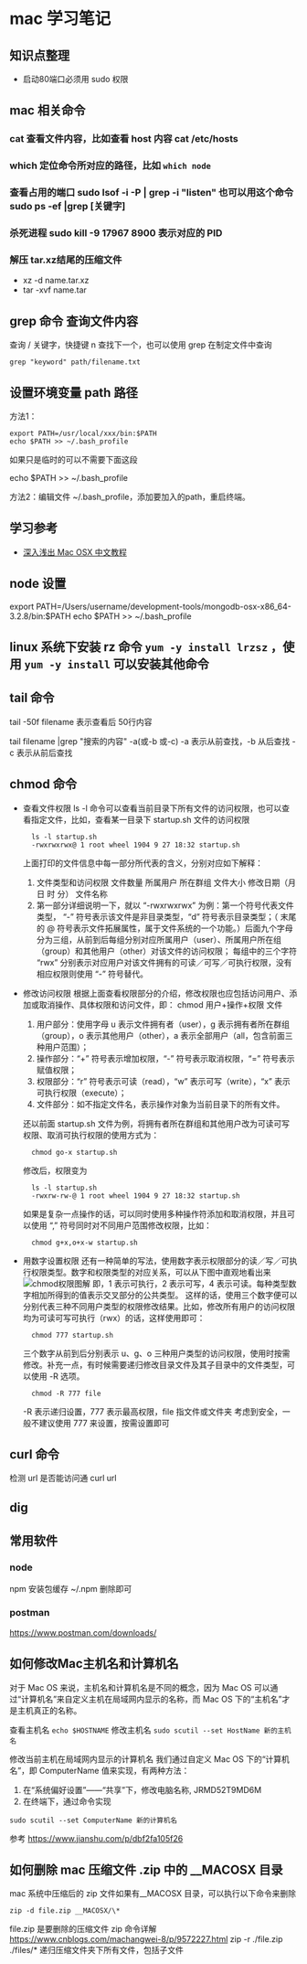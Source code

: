 # mac 学习笔记

## 知识点整理

* 启动80端口必须用 sudo 权限

## mac 相关命令

### cat 查看文件内容，比如查看 host 内容  cat /etc/hosts

### which 定位命令所对应的路径，比如 `which node`

### 查看占用的端口 sudo lsof -i -P | grep -i "listen" 也可以用这个命令 sudo ps -ef |grep [关键字]

### 杀死进程 sudo kill -9 17967       8900 表示对应的 PID

### 解压 tar.xz结尾的压缩文件

* xz -d name.tar.xz
* tar -xvf name.tar

## grep 命令 查询文件内容

查询 / 关键字，快捷键 n 查找下一个，也可以使用 grep 在制定文件中查询

```shell
grep "keyword" path/filename.txt
```

## 设置环境变量 path 路径

方法1：

```shell
export PATH=/usr/local/xxx/bin:$PATH
echo $PATH >> ~/.bash_profile
```

如果只是临时的可以不需要下面这段

echo $PATH >> ~/.bash_profile

方法2：编辑文件 ~/.bash_profile，添加要加入的path，重启终端。

## 学习参考

* [深入浅出 Mac OSX 中文教程](http://list.youku.com/albumlist/show?id=18654878&ascending=1&page=1)

## node 设置

export PATH=/Users/username/development-tools/mongodb-osx-x86_64-3.2.8/bin:$PATH
echo $PATH >> ~/.bash_profile

## linux 系统下安装 rz 命令 `yum -y install lrzsz` ，使用 `yum -y install` 可以安装其他命令

## tail 命令

tail -50f filename 表示查看后 50行内容

tail filename |grep "搜索的内容" -a(或-b 或-c)   -a 表示从前查找，-b 从后查找 -c 表示从前后查找

## chmod 命令

* 查看文件权限
  ls -l 命令可以查看当前目录下所有文件的访问权限，也可以查看指定文件，比如，查看某一目录下 startup.sh 文件的访问权限

  ```shell
    ls -l startup.sh
    -rwxrwxrwx@ 1 root wheel 1904 9 27 18:32 startup.sh
  ```

  上面打印的文件信息中每一部分所代表的含义，分别对应如下解释：
  1. 文件类型和访问权限 文件数量 所属用户 所在群组 文件大小 修改日期（月 日 时 分） 文件名称
  2. 第一部分详细说明一下，就以 “-rwxrwxrwx” 为例：第一个符号代表文件类型， “-” 符号表示该文件是非目录类型，“d” 符号表示目录类型；（ 末尾的 @ 符号表示文件拓展属性，属于文件系统的一个功能。）后面九个字母分为三组，从前到后每组分别对应所属用户（user）、所属用户所在组（group）和其他用户（other）对该文件的访问权限； 每组中的三个字符 “rwx” 分别表示对应用户对该文件拥有的可读／可写／可执行权限，没有相应权限则使用 “-” 符号替代。
* 修改访问权限
  根据上面查看权限部分的介绍，修改权限也应包括访问用户、添加或取消操作、具体权限和访问文件，即：
  chmod 用户+操作+权限 文件
  1. 用户部分：使用字母 u 表示文件拥有者（user），g 表示拥有者所在群组（group），o 表示其他用户（other），a 表示全部用户（all，包含前面三种用户范围）；
  2. 操作部分：“+” 符号表示增加权限，“-” 符号表示取消权限，“=” 符号表示赋值权限；
  3. 权限部分：“r” 符号表示可读（read），“w” 表示可写（write），“x” 表示可执行权限（execute）；
  4. 文件部分：如不指定文件名，表示操作对象为当前目录下的所有文件。

  还以前面 startup.sh 文件为例，将拥有者所在群组和其他用户改为可读可写权限、取消可执行权限的使用方式为：

  ```shell
    chmod go-x startup.sh
  ```

  修改后，权限变为

  ```shell
    ls -l startup.sh
    -rwxrw-rw-@ 1 root wheel 1904 9 27 18:32 startup.sh
  ```

  如果是复杂一点操作的话，可以同时使用多种操作符添加和取消权限，并且可以使用 “,” 符号同时对不同用户范围修改权限，比如：

  ```shell
    chmod g+x,o+x-w startup.sh
  ```

* 用数字设置权限
  还有一种简单的写法，使用数字表示权限部分的读／写／可执行权限类型。数字和权限类型的对应关系，可以从下图中直观地看出来
  ![chmod权限图解](../assets/images/tools/chmod.png)
  即，1 表示可执行，2 表示可写，4 表示可读。每种类型数字相加所得到的值表示交叉部分的公共类型。
  这样的话，使用三个数字便可以分别代表三种不同用户类型的权限修改结果。比如，修改所有用户的访问权限均为可读可写可执行（rwx）的话，这样使用即可：

  ```shell
    chmod 777 startup.sh
  ```

  三个数字从前到后分别表示 u、g、o 三种用户类型的访问权限，使用时按需修改。补充一点，有时候需要递归修改目录文件及其子目录中的文件类型，可以使用 -R 选项。

  ```shell
    chmod -R 777 file
  ```

  -R 表示递归设置，777 表示最高权限，file 指文件或文件夹
  考虑到安全，一般不建议使用 777 来设置，按需设置即可

## curl 命令

检测 url 是否能访问通
curl url

## dig

## 常用软件

### node

npm 安装包缓存 ~/.npm 删除即可

### postman

<https://www.postman.com/downloads/>

## 如何修改Mac主机名和计算机名

对于 Mac OS 来说，主机名和计算机名是不同的概念，因为 Mac OS 可以通过“计算机名”来自定义主机在局域网内显示的名称，而 Mac OS 下的“主机名”才是主机真正的名称。

查看主机名 ```echo $HOSTNAME```
修改主机名 ```sudo scutil --set HostName 新的主机名```

修改当前主机在局域网内显示的计算机名
我们通过自定义 Mac OS 下的“计算机名”，即 ComputerName 值来实现，有两种方法：

1. 在“系统偏好设置”——“共享”下，修改电脑名称, JRMD52T9MD6M
2. 在终端下，通过命令实现

```shell
sudo scutil --set ComputerName 新的计算机名
```

参考 <https://www.jianshu.com/p/dbf2fa105f26>

## 如何删除 mac 压缩文件 .zip 中的 __MACOSX 目录

mac 系统中压缩后的 zip 文件如果有__MACOSX 目录，可以执行以下命令来删除

```shell
zip -d file.zip __MACOSX/\*
```

file.zip 是要删除的压缩文件
zip 命令详解 <https://www.cnblogs.com/machangwei-8/p/9572227.html>
zip -r ./file.zip ./files/* 递归压缩文件夹下所有文件，包括子文件
